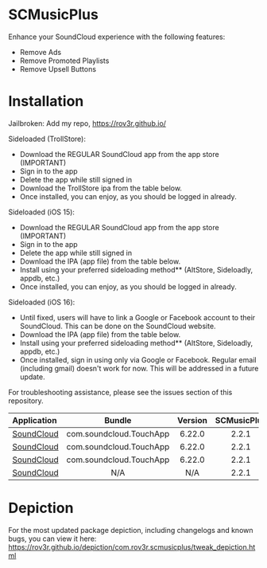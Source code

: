 # SCMusicPlus
Enhance your SoundCloud experience with the following features:
- Remove Ads
- Remove Promoted Playlists
- Remove Upsell Buttons

# Installation
Jailbroken: Add my repo, https://rov3r.github.io/

Sideloaded (TrollStore):
- Download the REGULAR SoundCloud app from the app store (IMPORTANT)
- Sign in to the app
- Delete the app while still signed in
- Download the TrollStore ipa from the table below.
- Once installed, you can enjoy, as you should be logged in already.


Sideloaded (iOS 15):
- Download the REGULAR SoundCloud app from the app store (IMPORTANT)
- Sign in to the app
- Delete the app while still signed in
- Download the IPA (app file) from the table below.
- Install using your preferred sideloading method** (AltStore, Sideloadly, appdb, etc.)
- Once installed, you can enjoy, as you should be logged in already.


Sideloaded (iOS 16):
- Until fixed, users will have to link a Google or Facebook account to their SoundCloud. This can be done on the SoundCloud website.
- Download the IPA (app file) from the table below.
- Install using your preferred sideloading method** (AltStore, Sideloadly, appdb, etc.)
- Once installed, sign in using only via Google or Facebook. Regular email (including gmail) doesn't work for now. This will be addressed in a future update.

For troubleshooting assistance, please see the issues section of this repository.

| Application | Bundle | Version | SCMusicPlus | File Type |
| :--- |:---:|:---:|:---:|:---:|
| [SoundCloud](https://rov3r.github.io/depiction/com.rov3r.scmusicplus/soundcloud-6.22.0-scmusicplus-2.2.1.ipa) | com.soundcloud.TouchApp | 6.22.0 | 2.2.1 | IPA |
| [SoundCloud](https://rov3r.github.io/scmusicplus/trollstore.html) | com.soundcloud.TouchApp | 6.22.0 | 2.2.1 | TrollStore |
| [SoundCloud](https://rov3r.github.io/depiction/com.rov3r.scmusicplus/soundcloud-6.22.0-scmusicplus-2.2.1.zip) | com.soundcloud.TouchApp | 6.22.0 | 2.2.1 | ZIP |
| [SoundCloud](https://rov3r.github.io/deb/com.rov3r.scmusicplus_2.2.1_iphoneos-arm.deb) | N/A | N/A | 2.2.1 | DEB |

# Depiction
For the most updated package depiction, including changelogs and known bugs, you can view it here: https://rov3r.github.io/depiction/com.rov3r.scmusicplus/tweak_depiction.html
